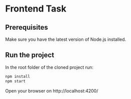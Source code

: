 # Frontend Task

## Prerequisites

Make sure you have the latest version of Node.js installed. 

## Run the project

In the root folder of the cloned project run:

```bash
npm install
npm start
```

Open your browser on http://localhost:4200/
